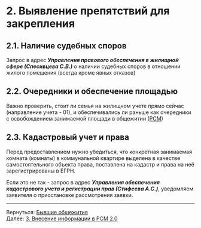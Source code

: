 
   
# 2. Выявление препятствий для закрепления  
## 2.1. Наличие судебных споров  
Запрос в адрес ***Управления правового обеспечения в жилищной сфере (Спесивцева С.В.)*** о наличии судебных споров в отношении жилого помещения (всегда кроме явных отказов)  
## 2.2. Очередники и обеспечение площадью  
Важно проверить, стоит ли семья на жилищном учете прямо сейчас (направление учета - 01), и обеспечивались ли раньше как очередники с освобождением занимаемой площади в общежитии  ([РСМ](webrsm.mlc.gov:5222))  
## 2.3. Кадастровый учет и права  
Перед предоставлением нужно убедиться, что конкретная занимаемая комната (комнаты) в коммунальной квартире выделена в качестве самостоятельного объекта права, поставлена на кадастр и права на неё зарегистрированы в ЕГРН.  
  
Если это не так - запрос в адрес ***Управления обеспечения кадастрового  учета и регистрации прав (Стифеева А.С.)***, уведомляем заявителя о приостановке рассмотрения заявки.  
  
___  
Вернуться: [Бывшие общежития](./%D0%91%D1%8B%D0%B2%D1%88%D0%B8%D0%B5%20%D0%BE%D0%B1%D1%89%D0%B5%D0%B6%D0%B8%D1%82%D0%B8%D1%8F.md#)  
Далее: [3. Внесение информации в РСМ 2.0](./3.%20%D0%92%D0%BD%D0%B5%D1%81%D0%B5%D0%BD%D0%B8%D0%B5%20%D0%B8%D0%BD%D1%84%D0%BE%D1%80%D0%BC%D0%B0%D1%86%D0%B8%D0%B8%20%D0%B2%20%D0%A0%D0%A1%D0%9C%202.0.md#)